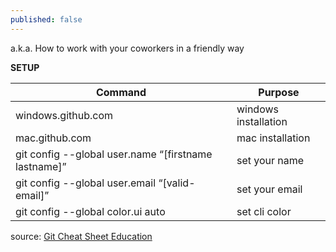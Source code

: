 ```yaml
---
published: false
---
```

a.k.a. How to work with your coworkers in a friendly way

**SETUP**

| Command                                                | Purpose              |
|--------------------------------------------------------|----------------------|
| windows.github.com                                     | windows installation |
| mac.github.com                                         | mac installation     |
| git config --global   user.name “[firstname lastname]” | set your name        |
| git config --global user.email   “[valid-email]”       | set your email       |
| git config --global color.ui auto                      | set cli color        |





source: [Git Cheat Sheet Education](https://education.github.com/git-cheat-sheet-education.pdf)